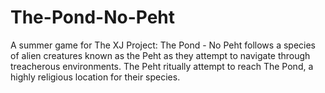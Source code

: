 # The-Pond-No-Peht
A summer game for The XJ Project: The Pond - No Peht follows a species of alien creatures known as the Peht as they attempt to navigate through treacherous environments. The Peht ritually attempt to reach The Pond, a highly religious location for their species.
